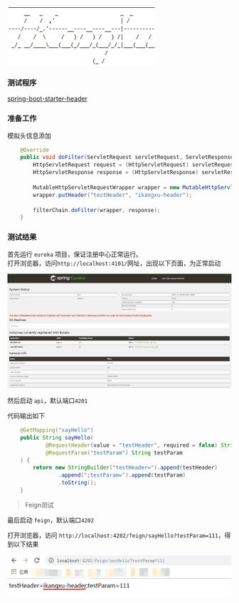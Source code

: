 ![Logo](../doc/logo.png)

### 测试程序

[spring-boot-starter-header](https://github.com/IKangXu/spring-boot-starter-header)

### 准备工作

模拟头信息添加

```java
    @Override
    public void doFilter(ServletRequest servletRequest, ServletResponse servletResponse, FilterChain filterChain) throws IOException, ServletException {
        HttpServletRequest request = (HttpServletRequest) servletRequest;
        HttpServletResponse response = (HttpServletResponse) servletResponse;

        MutableHttpServletRequestWrapper wrapper = new MutableHttpServletRequestWrapper(request);
        wrapper.putHeader("testHeader", "ikangxu-header");

        filterChain.doFilter(wrapper, response);
    }
```

### 测试结果

首先运行 `eureka` 项目，保证注册中心正常运行。    
打开浏览器，访问`http://localhost:4101/`网址，出现以下页面，为正常启动

![Eureka正常启动](./feign/doc/img/img_01.png)

然后启动 `api`，默认端口`4201`

代码输出如下

```java
    @GetMapping("sayHello")
    public String sayHello(
            @RequestHeader(value = "testHeader", required = false) String testHeader,
            @RequestParam("testParam") String testParam
    ) {
        return new StringBuilder("testHeader=").append(testHeader)
                .append(";testParam=").append(testParam)
                .toString();
    }
```


> Feign测试

最后启动 `feign`，默认端口`4202`

打开浏览器，访问 `http://localhost:4202/feign/sayHello?testParam=111`，得到以下结果

![访问结果](./feign/doc/img/img_02.png)

